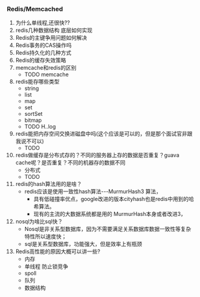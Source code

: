 ### Redis/Memcached
1. 为什么单线程,还很快??
2. redis几种数据结构 底层如何实现
3. Redis的主键争用问题如何解决
4. Redis事务的CAS操作吗
5. Redis持久化的几种方式
6. Redis的缓存失效策略
7. memcache和redis的区别
    - TODO memcache 
8. redis能存哪些类型
    - string
    - list
    - map
    - set
    - sortSet
    - bitmap
    - TODO H..log
9. redis能把内存空间交换进磁盘中吗(这个应该是可以的，但是那个面试官非跟我说不可以)
    - TODO
10. redis做缓存是分布式存的？不同的服务器上存的数据是否重复？guava cache呢？是否重复？不同的机器存的数据不同
    - 分布式
    - TODO
11. redis的hash算法用的是啥？
    - redis应该是使用一致性hash算法---MurmurHash3 算法，
        - 具有低碰撞率优点，google改进的版本cityhash也是redis中用到的哈希算法。
        - 现有的主流的大数据系统都是用的 MurmurHash本身或者改进3，
12. nosql为啥比sql快？
    - Nosql是非关系型数据库，因为不需要满足关系数据库数据一致性等复杂特性所以速度快；
    - sql是关系型数据库，功能强大，但是效率上有瓶颈
13. Redis高性能的原因大概可以讲一些?
    - 内存
    - 单线程 防止锁竞争
    - spoll
    - 队列
    - 数据结构